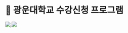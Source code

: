 # 📖 광운대학교 수강신청 프로그램 

<img src="https://img.shields.io/badge/-MariDB-lightgrey">,<img src="https://img.shields.io/badge/-C%23-blue">
